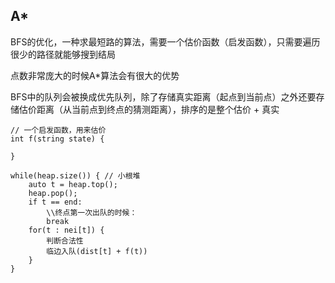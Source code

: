 ## A*

BFS的优化，一种求最短路的算法，需要一个估价函数（启发函数），只需要遍历很少的路径就能够搜到结局

点数非常庞大的时候A*算法会有很大的优势

BFS中的队列会被换成优先队列，除了存储真实距离（起点到当前点）之外还要存储估价距离（从当前点到终点的猜测距离），排序的是整个估价 + 真实

```
// 一个启发函数，用来估价 
int f(string state) {

}

while(heap.size()) { // 小根堆
    auto t = heap.top();
    heap.pop();
    if t == end:
        \\终点第一次出队的时候：
        break
    for(t : nei[t]) {
        判断合法性
        临边入队(dist[t] + f(t))
    }
}
```
